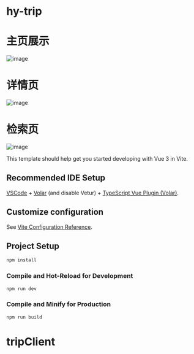 # hy-trip

# 主页展示
![image](https://user-images.githubusercontent.com/51089202/193021501-905f1560-c638-4742-8ae2-ea9d2bafac60.png)
# 详情页
![image](https://user-images.githubusercontent.com/51089202/193021604-faea3974-4626-44d0-a98d-6f15a5b1ca49.png)
# 检索页
![image](https://user-images.githubusercontent.com/51089202/193021727-7469fd41-45f2-4d5b-847b-21c2b952c09f.png)


This template should help get you started developing with Vue 3 in Vite.

## Recommended IDE Setup

[VSCode](https://code.visualstudio.com/) + [Volar](https://marketplace.visualstudio.com/items?itemName=Vue.volar) (and disable Vetur) + [TypeScript Vue Plugin (Volar)](https://marketplace.visualstudio.com/items?itemName=Vue.vscode-typescript-vue-plugin).

## Customize configuration

See [Vite Configuration Reference](https://vitejs.dev/config/).

## Project Setup

```sh
npm install
```

### Compile and Hot-Reload for Development

```sh
npm run dev
```

### Compile and Minify for Production

```sh
npm run build
```
# tripClient
